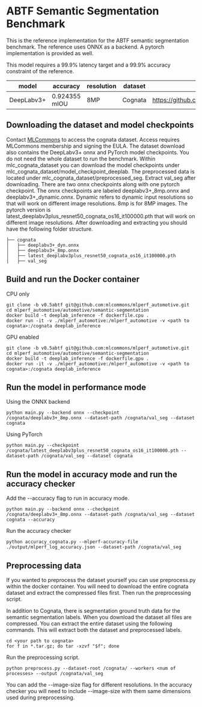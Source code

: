 # ABTF Semantic Segmentation Benchmark

This is the reference implementation for the ABTF semantic segmentation benchmark. The reference uses ONNX as a backend. A pytorch implementation is provided as well.

This model requires a 99.9% latency target and a 99.9% accuracy constraint of the reference.

| model | accuracy | resolution | dataset | model source | precision |
| ---- | ---- | ---- | ---- | ---- | ---- |
| DeepLabv3+ |  0.924355 mIOU | 8MP | Cognata | https://github.com/rod409/pp/tree/main/deeplabv3plus | fp32 |


## Downloading the dataset and model checkpoints
Contact [MLCommons](https://mlcommons.org/datasets/cognata) to access the cognata dataset. Access requires MLCommons membership and signing the EULA. The dataset download also contains the DeepLabv3+ onnx and PyTorch model checkpoints. You do not need the whole dataset to run the benchmark. Within mlc_cognata_dataset you can download the model checkpoints under mlc_cognata_dataset/model_checkpoint_deeplab. The preprocessed data is located under mlc_cognata_dataset/preprocessed_seg. Extract val_seg after downloading. There are two onnx checkpoints along with one pytorch checkpoint. The onnx checkpoints are labeled deeplabv3+_8mp.onnx and deeplabv3+_dynamic.onnx. Dynamic refers to dynamic input resolutions so that will work on different image resolutions. 8mp is for 8MP images. The pytorch version is latest_deeplabv3plus_resnet50_cognata_os16_it100000.pth that will work on different image resolutions. After downloading and extracting you should have the following folder structure.

```
├── cognata
│   ├── deeplabv3+_dyn.onnx
│   ├── deeplabv3+_8mp.onnx
│   ├── latest_deeplabv3plus_resnet50_cognata_os16_it100000.pth
│   ├── val_seg
```

## Build and run the Docker container
CPU only
```
git clone -b v0.5abtf git@github.com:mlcommons/mlperf_automotive.git
cd mlperf_automotive/automotive/semantic-segmentation
docker build -t deeplab_inference -f dockerfile.cpu .
docker run -it -v ./mlperf_automotive:/mlperf_automotive -v <path to cognata>:/cognata deeplab_inference
```

GPU enabled
```
git clone -b v0.5abtf git@github.com:mlcommons/mlperf_automotive.git
cd mlperf_automotive/automotive/semantic-segmentation
docker build -t deeplab_inference -f dockerfile.gpu .
docker run -it -v ./mlperf_automotive:/mlperf_automotive -v <path to cognata>:/cognata deeplab_inference
```
## Run the model in performance mode
Using the ONNX backend
```
python main.py --backend onnx --checkpoint /cognata/deeplabv3+_8mp.onnx --dataset-path /cognata/val_seg --dataset cognata
```

Using PyTorch
```
python main.py --checkpoint /cognata/latest_deeplabv3plus_resnet50_cognata_os16_it100000.pth --dataset-path /cognata/val_seg --dataset cognata 
```

## Run the model in accuracy mode and run the accuracy checker
Add the --accuracy flag to run in accuracy mode.
```
python main.py --backend onnx --checkpoint /cognata/deeplabv3+_8mp.onnx --dataset-path /cognata/val_seg --dataset cognata --accuracy
```
Run the accuracy checker
```
python accuracy_cognata.py --mlperf-accuracy-file ./output/mlperf_log_accuracy.json --dataset-path /cognata/val_seg 
```

## Preprocessing data
If you wanted to preprocess the dataset yourself you can use preprocess.py within the docker container. You will need to download the entire cognata dataset and extract the compressed files first. Then run the preprocessing script.

In addition to Cognata, there is segmentation ground truth data for the semantic segmentation labels. When you download the dataset all files are compressed. You can extract the entire dataset using the following commands. This will extract both the dataset and preprocessed labels.
```
cd <your path to cognata>
for f in *.tar.gz; do tar -xzvf "$f"; done
```
Run the preprocessing script.
```
python preprocess.py --dataset-root /cognata/ --workers <num of processes> --output /cognata/val_seg
```

You can add the --image-size flag for different resolutions. In the accuracy checker you will need to include --image-size with them same dimensions used during preprocessing.
